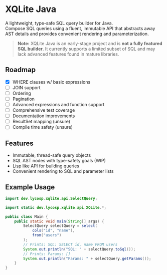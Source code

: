 # XQLite Java

A lightweight, type-safe SQL query builder for Java.  
Compose SQL queries using a fluent, immutable API that abstracts away AST details and provides convenient rendering and parameterization.

> **Note:** XQLite Java is an early-stage project and is **not a fully featured SQL builder**. It currently supports a limited subset of SQL and may lack advanced features found in mature libraries.

## Roadmap

- [X] WHERE clauses w/ basic expressions
- [ ] JOIN support
- [ ] Ordering
- [ ] Pagination
- [ ] Advanced expressions and function support
- [ ] Comprehensive test coverage
- [ ] Documentation improvements
- [ ] ResultSet mapping (unsure)
- [ ] Compile time safety (unsure)

## Features

- Immutable, thread-safe query objects
- SQL AST nodes with type-safety goals (WIP)
- Lisp like API for building queries
- Convenient rendering to SQL and parameter lists

## Example Usage

```java
import dev.lycosp.xqlite.api.SelectQuery;

import static dev.lycosp.xqlite.api.XQLite.*;

public class Main {
    public static void main(String[] args) {
        SelectQuery selectQuery = select(
            cols("id", "name"),
            from("users")
        );
        // Prints: SQL: SELECT id, name FROM users
        System.out.println("SQL: " + selectQuery.toSql());
        // Prints: Params: []
        System.out.println("Params: " + selectQuery.getParams());
    }
}